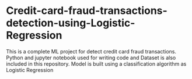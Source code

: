 # Credit-card-fraud-transactions-detection-using-Logistic-Regression
This is a complete ML project for detect credit card fraud transactions. Python and jupyter notebook used for writing code and Dataset is also included in this repository. Model is built using a classification algorithm as Logistic Regression


